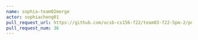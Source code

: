 ```yaml
---
name: sophia-team02merge
actor: sophiacheng01
pull_request_url: https://github.com/ucsb-cs156-f22/team03-f22-5pm-2/pull/36
pull_request_num: 36
---
```

